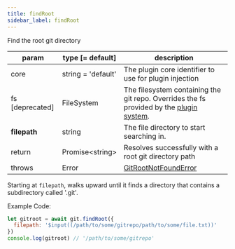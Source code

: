 ```yaml
---
title: findRoot
sidebar_label: findRoot
---
```


Find the root git directory

| param           | type [= default]   | description                                                                                               |
| --------------- | ------------------ | --------------------------------------------------------------------------------------------------------- |
| core            | string = 'default' | The plugin core identifier to use for plugin injection                                                    |
| fs [deprecated] | FileSystem         | The filesystem containing the git repo. Overrides the fs provided by the [plugin system](./plugin_fs.md). |
| **filepath**    | string             | The file directory to start searching in.                                                                 |
| return          | Promise\<string\>  | Resolves successfully with a root git directory path                                                      |
| throws          | Error              | [GitRootNotFoundError](./errors.md#gitrootnotfounderror)                                                  |

Starting at `filepath`, walks upward until it finds a directory that contains a subdirectory called '.git'.

Example Code:

```js live
let gitroot = await git.findRoot({
  filepath: '$input((/path/to/some/gitrepo/path/to/some/file.txt))'
})
console.log(gitroot) // '/path/to/some/gitrepo'
```

<script>
(function rewriteEditLink() {
  const el = document.querySelector('a.edit-page-link.button');
  if (el) {
    el.href = 'https://github.com/isomorphic-git/isomorphic-git/edit/master/src/commands/findRoot.js';
  }
})();
</script>